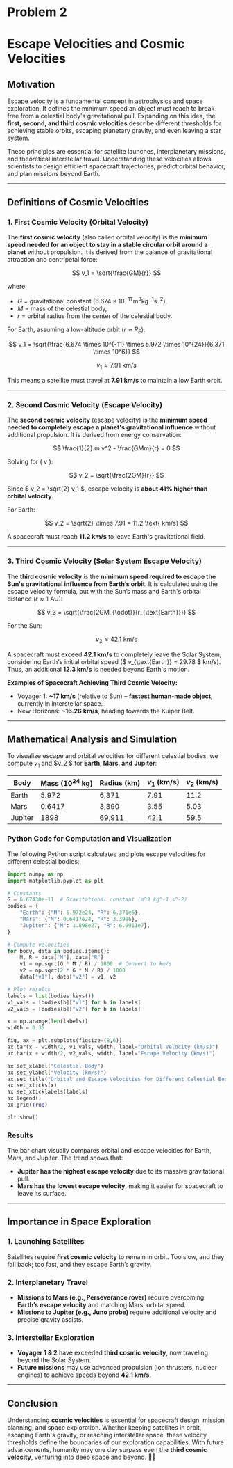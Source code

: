 # Problem 2

# **Escape Velocities and Cosmic Velocities**  

## **Motivation**  

Escape velocity is a fundamental concept in astrophysics and space exploration. It defines the minimum speed an object must reach to break free from a celestial body's gravitational pull. Expanding on this idea, the **first, second, and third cosmic velocities** describe different thresholds for achieving stable orbits, escaping planetary gravity, and even leaving a star system.  

These principles are essential for satellite launches, interplanetary missions, and theoretical interstellar travel. Understanding these velocities allows scientists to design efficient spacecraft trajectories, predict orbital behavior, and plan missions beyond Earth.  

---

## **Definitions of Cosmic Velocities**  

### **1. First Cosmic Velocity (Orbital Velocity)**  

The **first cosmic velocity** (also called orbital velocity) is the **minimum speed needed for an object to stay in a stable circular orbit around a planet** without propulsion. It is derived from the balance of gravitational attraction and centripetal force:  

$$
v_1 = \sqrt{\frac{GM}{r}}
$$

where:  
- $G$ = gravitational constant ($6.674 \times 10^{-11} \, \text{m}^3\text{kg}^{-1}\text{s}^{-2}$),  
- $M$ = mass of the celestial body,  
- $r$ = orbital radius from the center of the celestial body.  

For Earth, assuming a low-altitude orbit ($r \approx R_E$):  

$$
v_1 = \sqrt{\frac{6.674 \times 10^{-11} \times 5.972 \times 10^{24}}{6.371 \times 10^6}}
$$

$$
v_1 \approx 7.91 \text{ km/s}
$$

This means a satellite must travel at **7.91 km/s** to maintain a low Earth orbit.  

---

### **2. Second Cosmic Velocity (Escape Velocity)**  

The **second cosmic velocity** (escape velocity) is the **minimum speed needed to completely escape a planet's gravitational influence** without additional propulsion. It is derived from energy conservation:  

$$
\frac{1}{2} m v^2 - \frac{GMm}{r} = 0
$$

Solving for \( v \):  

$$
v_2 = \sqrt{\frac{2GM}{r}}
$$

Since $ v_2 = \sqrt{2} v_1 $, escape velocity is **about 41% higher than orbital velocity**.  

For Earth:  

$$
v_2 = \sqrt{2} \times 7.91 = 11.2 \text{ km/s}
$$

A spacecraft must reach **11.2 km/s** to leave Earth's gravitational field.  

---

### **3. Third Cosmic Velocity (Solar System Escape Velocity)**  

The **third cosmic velocity** is the **minimum speed required to escape the Sun's gravitational influence from Earth’s orbit**. It is calculated using the escape velocity formula, but with the Sun’s mass and Earth's orbital distance ($r \approx 1$ AU):  

$$
v_3 = \sqrt{\frac{2GM_{\odot}}{r_{\text{Earth}}}}
$$

For the Sun:  

$$
v_3 \approx 42.1 \text{ km/s}
$$

A spacecraft must exceed **42.1 km/s** to completely leave the Solar System, considering Earth's initial orbital speed ($ v_{\text{Earth}} = 29.78 $ km/s). Thus, an additional **12.3 km/s** is needed beyond Earth's motion.  

**Examples of Spacecraft Achieving Third Cosmic Velocity:**  
- Voyager 1: **~17 km/s** (relative to Sun) – **fastest human-made object**, currently in interstellar space.  
- New Horizons: **~16.26 km/s**, heading towards the Kuiper Belt.  

---

## **Mathematical Analysis and Simulation**  

To visualize escape and orbital velocities for different celestial bodies, we compute $v_1$ and $v_2 $ for **Earth, Mars, and Jupiter**:  

| Body     | Mass ($10^{24}$ kg) | Radius (km) | $v_1$ (km/s) | $v_2$ (km/s) |
|----------|-----------------|------------|-------------|-------------|
| Earth    | 5.972           | 6,371      | 7.91        | 11.2        |
| Mars     | 0.6417          | 3,390      | 3.55        | 5.03        |
| Jupiter  | 1898            | 69,911     | 42.1        | 59.5        |

### **Python Code for Computation and Visualization**  

The following Python script calculates and plots escape velocities for different celestial bodies:  

```python
import numpy as np
import matplotlib.pyplot as plt

# Constants
G = 6.67430e-11  # Gravitational constant (m^3 kg^-1 s^-2)
bodies = {
    "Earth": {"M": 5.972e24, "R": 6.371e6},
    "Mars": {"M": 0.6417e24, "R": 3.39e6},
    "Jupiter": {"M": 1.898e27, "R": 6.9911e7},
}

# Compute velocities
for body, data in bodies.items():
    M, R = data["M"], data["R"]
    v1 = np.sqrt(G * M / R) / 1000  # Convert to km/s
    v2 = np.sqrt(2 * G * M / R) / 1000
    data["v1"], data["v2"] = v1, v2

# Plot results
labels = list(bodies.keys())
v1_vals = [bodies[b]["v1"] for b in labels]
v2_vals = [bodies[b]["v2"] for b in labels]

x = np.arange(len(labels))
width = 0.35

fig, ax = plt.subplots(figsize=(8,6))
ax.bar(x - width/2, v1_vals, width, label="Orbital Velocity (km/s)")
ax.bar(x + width/2, v2_vals, width, label="Escape Velocity (km/s)")

ax.set_xlabel("Celestial Body")
ax.set_ylabel("Velocity (km/s)")
ax.set_title("Orbital and Escape Velocities for Different Celestial Bodies")
ax.set_xticks(x)
ax.set_xticklabels(labels)
ax.legend()
ax.grid(True)

plt.show()
```

### **Results**  
The bar chart visually compares orbital and escape velocities for Earth, Mars, and Jupiter. The trend shows that:  
- **Jupiter has the highest escape velocity** due to its massive gravitational pull.  
- **Mars has the lowest escape velocity**, making it easier for spacecraft to leave its surface.  

---

## **Importance in Space Exploration**  

### **1. Launching Satellites**  
Satellites require **first cosmic velocity** to remain in orbit. Too slow, and they fall back; too fast, and they escape Earth’s gravity.  

### **2. Interplanetary Travel**  
- **Missions to Mars (e.g., Perseverance rover)** require overcoming **Earth’s escape velocity** and matching Mars' orbital speed.  
- **Missions to Jupiter (e.g., Juno probe)** require additional velocity and precise gravity assists.  

### **3. Interstellar Exploration**  
- **Voyager 1 & 2** have exceeded **third cosmic velocity**, now traveling beyond the Solar System.  
- **Future missions** may use advanced propulsion (ion thrusters, nuclear engines) to achieve speeds beyond **42.1 km/s**.  

---

## **Conclusion**  

Understanding **cosmic velocities** is essential for spacecraft design, mission planning, and space exploration. Whether keeping satellites in orbit, escaping Earth's gravity, or reaching interstellar space, these velocity thresholds define the boundaries of our exploration capabilities. With future advancements, humanity may one day surpass even the **third cosmic velocity**, venturing into deep space and beyond. 🚀✨